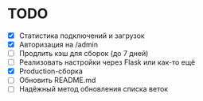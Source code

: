 # TODO

* [x] Статистика подключений и загрузок
* [x] Авторизация на /admin
* [ ] Продлить кэш для сборок (до 7 дней)
* [ ] Реализовать настройки через Flask или как-то ещё
* [x] Production-сборка
* [ ] Обновить README.md
* [ ] Надёжный метод обновления списка веток
